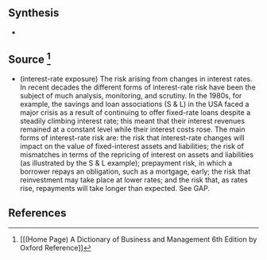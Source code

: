 ## Synthesis
- 
## Source [^1]
- (interest-rate exposure) The risk arising from changes in interest rates. In recent decades the different forms of interest-rate risk have been the subject of much analysis, monitoring, and scrutiny. In the 1980s, for example, the savings and loan associations (S & L) in the USA faced a major crisis as a result of continuing to offer fixed-rate loans despite a steadily climbing interest rate; this meant that their interest revenues remained at a constant level while their interest costs rose. The main forms of interest-rate risk are: the risk that interest-rate changes will impact on the value of fixed-interest assets and liabilities; the risk of mismatches in terms of the repricing of interest on assets and liabilities (as illustrated by the S & L example); prepayment risk, in which a borrower repays an obligation, such as a mortgage, early; the risk that reinvestment may take place at lower rates; and the risk that, as rates rise, repayments will take longer than expected. See GAP.
## References

[^1]: [[(Home Page) A Dictionary of Business and Management 6th Edition by Oxford Reference]]